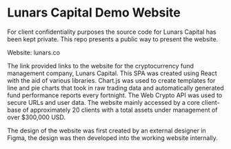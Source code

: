 # Lunars Capital Demo Website

For client confidentiality purposes the source code for Lunars Capital has been kept private. This repo presents a public way to present the website.

Website: lunars.co

The link provided links to the website for the cryptocurrency fund management company, Lunars Capital. This SPA was created using React with the aid of various libraries. Chart.js was used to create templates for line and pie charts that took in raw trading data and automatically generated fund performance reports every fortnight. The Web Crypto API was used to secure URLs and user data. The website mainly accessed by a core client-base of approximately 20 clients with a total assets under management of over $300,000 USD.

The design of the website was first created by an external designer in Figma, the design was then developed into the working website internally.
